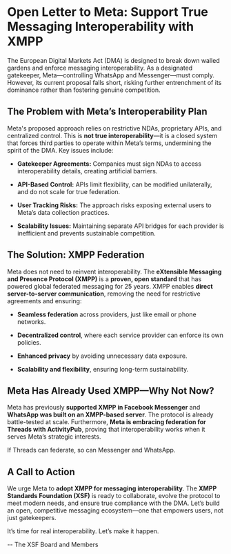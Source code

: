 # Open Letter to Meta: Support True Messaging Interoperability with XMPP

The European Digital Markets Act (DMA) is designed to break down walled gardens and enforce messaging interoperability. As a designated gatekeeper, Meta—controlling WhatsApp and Messenger—must comply. However, its current proposal falls short, risking further entrenchment of its dominance rather than fostering genuine competition.

## The Problem with Meta’s Interoperability Plan

Meta's proposed approach relies on restrictive NDAs, proprietary APIs, and centralized control. This is **not true interoperability**—it is a closed system that forces third parties to operate within Meta’s terms, undermining the spirit of the DMA. Key issues include:

- **Gatekeeper Agreements:** Companies must sign NDAs to access interoperability details, creating artificial barriers.

- **API-Based Control:** APIs limit flexibility, can be modified unilaterally, and do not scale for true federation.

- **User Tracking Risks:** The approach risks exposing external users to Meta’s data collection practices.

- **Scalability Issues:** Maintaining separate API bridges for each provider is inefficient and prevents sustainable competition.

## The Solution: XMPP Federation

Meta does not need to reinvent interoperability. The **eXtensible Messaging and Presence Protocol (XMPP)** is a **proven, open standard** that has powered global federated messaging for 25 years. XMPP enables **direct server-to-server communication**, removing the need for restrictive agreements and ensuring:

- **Seamless federation** across providers, just like email or phone networks.

- **Decentralized control**, where each service provider can enforce its own policies.

- **Enhanced privacy** by avoiding unnecessary data exposure.

- **Scalability and flexibility**, ensuring long-term sustainability.

## Meta Has Already Used XMPP—Why Not Now?

Meta has previously **supported XMPP in Facebook Messenger** and **WhatsApp was built on an XMPP-based server**. The protocol is already battle-tested at scale. Furthermore, **Meta is embracing federation for Threads with ActivityPub**, proving that interoperability works when it serves Meta’s strategic interests.

If Threads can federate, so can Messenger and WhatsApp.

## A Call to Action

We urge Meta to **adopt XMPP for messaging interoperability**. The **XMPP Standards Foundation (XSF)** is ready to collaborate, evolve the protocol to meet modern needs, and ensure true compliance with the DMA. Let’s build an open, competitive messaging ecosystem—one that empowers users, not just gatekeepers.

It’s time for real interoperability. Let’s make it happen.

-- The XSF Board and Members
